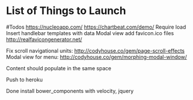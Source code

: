 # List of Things to Launch

#Todos
https://nucleoapp.com/
https://chartbeat.com/demo/
Require load
Insert handlebar templates with data
Modal view
add favicon.ico files http://realfavicongenerator.net/

Fix scroll navigational units: http://codyhouse.co/gem/page-scroll-effects
Modal view for menu: http://codyhouse.co/gem/morphing-modal-window/

Content should populate in the same space

Push to heroku


Done
install bower_components with velocity, jquery
